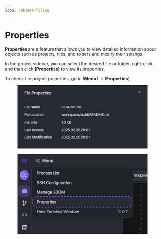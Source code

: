 ```yaml
---
icon: cabinet-filing
---
```


# Properties

**Properties** are a feature that allows you to view detailed information about objects such as projects, files, and folders and modify their settings.

In the project sidebar, you can select the desired file or folder, right-click, and then click **\[Properties]** to view its properties.

To check the project properties, go to **\[Menu]** → **\[Properties]**.

<div><figure><img src="../../../.gitbook/assets/file_properties.png" alt=""><figcaption></figcaption></figure> <figure><img src="../../../.gitbook/assets/project_properties.png" alt=""><figcaption></figcaption></figure></div>
